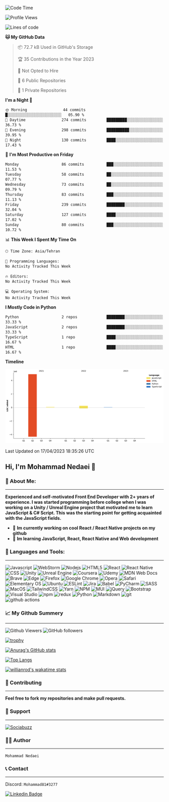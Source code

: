 <!--START_SECTION:waka-->
![Code Time](http://img.shields.io/badge/Code%20Time-5%20hrs%2050%20mins-blue)

![Profile Views](http://img.shields.io/badge/Profile%20Views-0-blue)

![Lines of code](https://img.shields.io/badge/From%20Hello%20World%20I%27ve%20Written-5.2%20million%20lines%20of%20code-blue)

**🐱 My GitHub Data** 

> 📦 72.7 kB Used in GitHub's Storage 
 > 
> 🏆 35 Contributions in the Year 2023
 > 
> 🚫 Not Opted to Hire
 > 
> 📜 6 Public Repositories 
 > 
> 🔑 1 Private Repositories 
 > 
**I'm a Night 🦉** 

```text
🌞 Morning                44 commits          █░░░░░░░░░░░░░░░░░░░░░░░░   05.90 % 
🌆 Daytime                274 commits         █████████░░░░░░░░░░░░░░░░   36.73 % 
🌃 Evening                298 commits         ██████████░░░░░░░░░░░░░░░   39.95 % 
🌙 Night                  130 commits         ████░░░░░░░░░░░░░░░░░░░░░   17.43 % 
```
📅 **I'm Most Productive on Friday** 

```text
Monday                   86 commits          ███░░░░░░░░░░░░░░░░░░░░░░   11.53 % 
Tuesday                  58 commits          ██░░░░░░░░░░░░░░░░░░░░░░░   07.77 % 
Wednesday                73 commits          ██░░░░░░░░░░░░░░░░░░░░░░░   09.79 % 
Thursday                 83 commits          ███░░░░░░░░░░░░░░░░░░░░░░   11.13 % 
Friday                   239 commits         ████████░░░░░░░░░░░░░░░░░   32.04 % 
Saturday                 127 commits         ████░░░░░░░░░░░░░░░░░░░░░   17.02 % 
Sunday                   80 commits          ███░░░░░░░░░░░░░░░░░░░░░░   10.72 % 
```


📊 **This Week I Spent My Time On** 

```text
🕑︎ Time Zone: Asia/Tehran

💬 Programming Languages: 
No Activity Tracked This Week

🔥 Editors: 
No Activity Tracked This Week

💻 Operating System: 
No Activity Tracked This Week
```

**I Mostly Code in Python** 

```text
Python                   2 repos             ████████░░░░░░░░░░░░░░░░░   33.33 % 
JavaScript               2 repos             ████████░░░░░░░░░░░░░░░░░   33.33 % 
TypeScript               1 repo              ████░░░░░░░░░░░░░░░░░░░░░   16.67 % 
HTML                     1 repo              ████░░░░░░░░░░░░░░░░░░░░░   16.67 % 
```



**Timeline**

![Lines of Code chart](https://raw.githubusercontent.com/mohammadnedaei/mohammadnedaei/main/assets/bar_graph.png)


 Last Updated on 17/04/2023 18:35:26 UTC
<!--END_SECTION:waka-->

## Hi, I'm **Mohammad Nedaei** 🤗

### 🔎 About Me:
<hr/>

**Experienced and self-motivated Front End Developer with 2+ years of experience. I was started programming before college when I was working on a Unity / Unreal Engine project that motivated me to learn JavaScript & C# Script. This was the starting point for getting acquainted with the JavaScript fields.**


- 🎯 **Im currently working on cool React / React Native projects on my github**
- 📘 **Im learning JavaScript, React, React Native and Web development**

### 🧰 Languages and Tools:
<hr/>

<p>
<img alt="Javascript" src="https://img.shields.io/badge/JavaScript-323330?style=for-the-badge&logo=javascript&logoColor=F7DF1E" height="25px"/>
<img alt="WebStorm" src="https://img.shields.io/badge/WebStorm-000000?style=for-the-badge&logo=WebStorm&logoColor=white" height="25px"/>
<img alt="Nodejs" src="https://img.shields.io/badge/-Nodejs-43853d?style=flat-square&logo=Node.js&logoColor=white" height="25px"/>
<img alt="HTML5" src="https://img.shields.io/badge/html5-%23E34F26.svg?style=for-the-badge&logo=html5&logoColor=white" height="25px"/>
<img alt="React" src="https://img.shields.io/badge/React-20232A?style=for-the-badge&logo=react&logoColor=61DAFB" height="25px"/>
<img alt="React Native" src="https://img.shields.io/badge/React_Native-20232A?style=for-the-badge&logo=react&logoColor=61DAFB" height="25px"/> 
<img alt="CSS" src="https://img.shields.io/badge/css3-%231572B6.svg?style=for-the-badge&logo=css3&logoColor=white" height="25px"/> 
<img alt="Unity" src="https://img.shields.io/badge/Unity-100000?style=for-the-badge&logo=unity&logoColor=white" height="25px"/>
<img alt="Unreal Engine" src="https://img.shields.io/badge/-Unreal%20Engine-313131?style=for-the-badge&logo=unreal-engine&logoColor=white" height="25px"/> 
<img alt="Coursera" src="https://img.shields.io/badge/Coursera-%230056D2.svg?style=for-the-badge&logo=Coursera&logoColor=white" height="25px"/> 
<img alt="Udemy" src="https://img.shields.io/badge/Udemy-A435F0?style=for-the-badge&logo=Udemy&logoColor=white" height="25px"/> 
<img alt="MDN Web Docs" src="https://img.shields.io/badge/MDN_Web_Docs-black?style=for-the-badge&logo=mdnwebdocs&logoColor=white" height="25px"/> 
<img alt="Brave" src="https://img.shields.io/badge/Brave-FB542B?style=for-the-badge&logo=Brave&logoColor=white" height="25px"/>
<img alt="Edge" src="https://img.shields.io/badge/Edge-0078D7?style=for-the-badge&logo=Microsoft-edge&logoColor=white" height="25px"/>
<img alt="Firefox" src="https://img.shields.io/badge/Firefox-FF7139?style=for-the-badge&logo=Firefox-Browser&logoColor=white" height="25px"/>
<img alt="Google Chrome" src="https://img.shields.io/badge/Google%20Chrome-4285F4?style=for-the-badge&logo=GoogleChrome&logoColor=white" height="25px"/>
<img alt="Opera" src="https://img.shields.io/badge/Opera-FF1B2D?style=for-the-badge&logo=Opera&logoColor=white" height="25px"/>
<img alt="Safari" src="https://img.shields.io/badge/Safari-000000?style=for-the-badge&logo=Safari&logoColor=white" height="25px"/>
<img alt="Elementary OS" src="https://img.shields.io/badge/-elementary%20OS-black?style=for-the-badge&logo=elementary&logoColor=white" height="25px"/>
<img alt="Ubuntu" src="https://img.shields.io/badge/Ubuntu-E95420?style=for-the-badge&logo=ubuntu&logoColor=white" height="25px"/>
<img alt="ESLint" src="https://img.shields.io/badge/ESLint-4B3263?style=for-the-badge&logo=eslint&logoColor=white" height="25px"/>
<img alt="Jira" src="https://img.shields.io/badge/jira-%230A0FFF.svg?style=for-the-badge&logo=jira&logoColor=white" height="25px"/>
<img alt="Babel" src="https://img.shields.io/badge/Babel-F9DC3e?style=for-the-badge&logo=babel&logoColor=black" height="25px"/>
<img alt="PyCharm" src="https://img.shields.io/badge/PyCharm-000000.svg?&style=for-the-badge&logo=PyCharm&logoColor=white" height="25px"/>
<img alt="SASS" src="https://img.shields.io/badge/SASS-hotpink.svg?style=for-the-badge&logo=SASS&logoColor=white" height="25px"/> 
<img alt="MacOS" src="https://img.shields.io/badge/mac%20os-000000?style=for-the-badge&logo=apple&logoColor=white" height="25px"/>
<img alt="TailwindCSS" src="https://img.shields.io/badge/tailwindcss-%2338B2AC.svg?style=for-the-badge&logo=tailwind-css&logoColor=white" height="25px"/>
<img alt="Yarn" src="https://img.shields.io/badge/yarn-%232C8EBB.svg?style=for-the-badge&logo=yarn&logoColor=white" height="25px"/>
<img alt="NPM" src="https://img.shields.io/badge/NPM-%23000000.svg?style=for-the-badge&logo=npm&logoColor=white" height="25px"/>
<img alt="MUI" src="https://img.shields.io/badge/MUI-%230081CB.svg?style=for-the-badge&logo=mui&logoColor=white" height="25px"/>
<img alt="jQuery" src="https://img.shields.io/badge/jquery-%230769AD.svg?style=for-the-badge&logo=jquery&logoColor=white" height="25px"/>
<img alt="Bootstrap" src="https://img.shields.io/badge/bootstrap-%23563D7C.svg?style=for-the-badge&logo=bootstrap&logoColor=white" height="25px"/>
<img alt="Visual Studio" src="https://img.shields.io/badge/Visual_Studio-5C2D91?style=for-the-badge&logo=visual%20studio&logoColor=white" height="25px"/>
<img alt="npm" src="https://img.shields.io/badge/NPM-%23000000.svg?style=for-the-badge&logo=npm&logoColor=white" height="25px"/>
<img alt="redux" src="https://img.shields.io/badge/-Redux-764ABC?style=flat-square&logo=redux&logoColor=white" height="25px"/>
<img alt="Python" src="https://img.shields.io/badge/Python-FFD43B?style=for-the-badge&logo=python&logoColor=blue" height="25px"/>
<img alt="Markdown" src="https://img.shields.io/badge/Markdown-000000?style=for-the-badge&logo=markdown&logoColor=white"  height="25px"/>
<img alt="git" src="https://img.shields.io/badge/-Git-F05032?style=flat-square&logo=git&logoColor=white" height="25px"/>
<img alt="github actions" src="https://img.shields.io/badge/-Github_Actions-2088FF?style=flat-square&logo=github-actions&logoColor=white" height="25px"/>
</p>

### 📈 My Github Summery
<hr/>
<p>
<img alt="Github Viewers" src="https://komarev.com/ghpvc/?username=mohammadnedaei&style=flat-square&color=blue">
<img alt="GitHub followers" src="https://img.shields.io/github/followers/mohammadnedaei?style=flat-square&color=brightgreen">
</p>

[![trophy](https://github-profile-trophy.vercel.app/?username=mohammadnedaei&theme=dracula&no-frame=true)](https://github.com/ryo-ma/github-profile-trophy)

[![Anurag's GitHub stats](https://github-readme-stats.vercel.app/api?username=mohammadnedaei&hide_border=true&show_icons=true&bg_color=100,1a2a6c,b21f1f,fdbb2d&text_color=fff&title_color=00FF00)](https://github.com/anuraghazra/github-readme-stats)

[![Top Langs](https://github-readme-stats.vercel.app/api/top-langs/?username=mohammadnedaei&exclude_repo=Multipurpose-Business-Services-HTML-Website-Template&bg_color=100,0f0c29,302b63&text_color=fff&title_color=FF8000
)](https://github.com/anuraghazra/github-readme-stats)

[![willianrod's wakatime stats](https://github-readme-stats.vercel.app/api/wakatime?username=mohammadnedaei)](https://github.com/anuraghazra/github-readme-stats)


### 🔧 Contributing
<hr/>

**Feel free to fork my repositories and make pull requests.**

### 💚 Support
<hr/>
<a href="https://sociabuzz.com/mohammadnedaei/donate" target="_blank"><img src="https://img.shields.io/badge/Buy_Me_A_Coffee-FFDD00?style=for-the-badge&logo=buy-me-a-coffee&logoColor=black" height="32px" alt="Sociabuzz"></a>

### ✍🏻 Author
<hr/>

    Mohammad Nedaei

### 📞 Contact
<hr/>

Discord: `Mohammad81#3277`

[![Linkedin Badge](https://img.shields.io/badge/-LinkedIn-0e76a8?style=flat-square&logo=Linkedin&logoColor=white)](https://www.linkedin.com/in/mohammad-nedaei-47789b1a6/)

